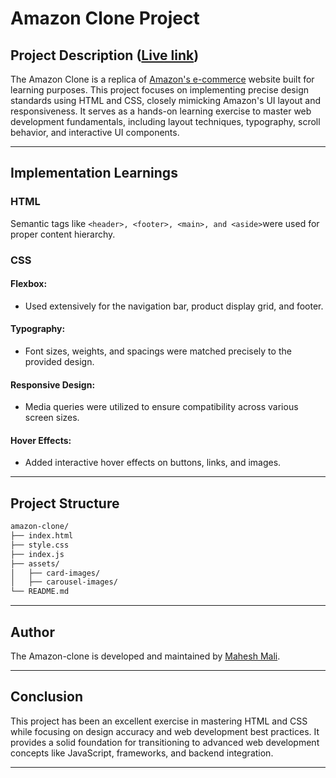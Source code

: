 # Amazon Clone Project


## Project Description ([Live link](https://maheshmali1.github.io/amazon-clone/))
The Amazon Clone is a replica of [Amazon's e-commerce](https://www.amazon.in/) website built for learning purposes. This project focuses on implementing precise design standards using HTML and CSS, closely mimicking Amazon's UI layout and responsiveness. It serves as a hands-on learning exercise to master web development fundamentals, including layout techniques, typography, scroll behavior, and interactive UI components.

---
## Implementation Learnings
### HTML
Semantic tags like ```<header>, <footer>, <main>, and <aside>```were used for proper content hierarchy.

### CSS
#### Flexbox:
- Used extensively for the navigation bar, product display grid, and footer.

#### Typography:
- Font sizes, weights, and spacings were matched precisely to the provided design.

#### Responsive Design:
- Media queries were utilized to ensure compatibility across various screen sizes.

#### Hover Effects:
- Added interactive hover effects on buttons, links, and images.

---

## Project Structure

```markdown
amazon-clone/
├── index.html
├── style.css
├── index.js
├── assets/
│   ├── card-images/       
│   ├── carousel-images/
└── README.md    
```
---

## Author
The Amazon-clone is developed and maintained by [Mahesh Mali](https://github.com/Maheshmali1/).

---
## Conclusion
This project has been an excellent exercise in mastering HTML and CSS while focusing on design accuracy and web development best practices. It provides a solid foundation for transitioning to advanced web development concepts like JavaScript, frameworks, and backend integration.

---
